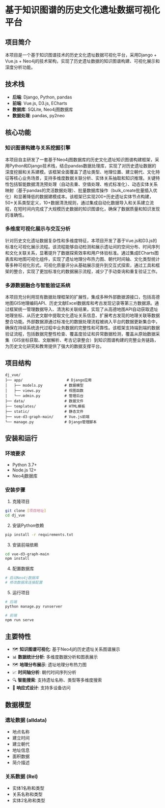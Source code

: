 # 基于知识图谱的历史文化遗址数据可视化平台

## 项目简介

本项目是一个基于知识图谱技术的历史文化遗址数据可视化平台，采用Django + Vue.js + Neo4j的技术架构，实现了历史遗址数据的知识图谱构建、可视化展示和深度分析功能。

## 技术栈

- **后端**: Django, Python, pandas
- **前端**: Vue.js, D3.js, ECharts
- **数据库**: SQLite, Neo4j图数据库
- **数据处理**: pandas, py2neo

## 核心功能

### 知识图谱构建与关系挖掘引擎

本项目自主研发了一套基于Neo4j图数据库的历史文化遗址知识图谱构建框架，采用Python和Django技术栈，结合pandas数据处理库，实现了对历史遗址数据的深度挖掘和关系建模。该框架全面覆盖了遗址类型、地理位置、建立朝代、文化特征等核心业务场景，支持多维度数据关联分析、实体关系抽取和知识推理。关键特性包括智能数据清洗预处理（自动去重、空值处理、格式标准化）、动态实体关系映射（基于pandas的灵活数据处理）、批量数据库操作（bulk_create批量插入优化）和显著降低的数据建模成本。该框架已实现200+历史遗址实体节点构建，50+关系类型定义，10+数据清洗规则，通过集成自动化数据导入和关系建立流程，在短时间内完成了大规模历史数据的知识图谱化，确保了数据质量和知识发现的准确性。

### 多维度可视化展示与交互分析

针对历史文化遗址数据复杂性和多维度特征，本项目开发了基于Vue.js和D3.js的标准化可视化展示流程。该流程能够自动检测和展示遗址间的空间分布、时间序列和文化关联关系，显著提升了数据探索效率和用户体验标准。通过集成ECharts图表库和地图可视化组件，实现了遗址地理分布热力图、朝代时间轴、文化类型统计等多种可视化形式。可视化质量评分从基础展示提升到交互式探索，通过工具和框架的整合，实现了更加标准化的数据展示流程，减少了手动查询和重复验证工作。

### 多源数据融合与智能验证系统

本项目充分利用现有数据处理框架的扩展性，集成多种外部数据源接口，包括高德地图GIS地理编码API、历史文献Excel数据库和考古发现记录等第三方数据源。通过框架统一管理数据导入、清洗和关联结果，实现了从高德地图API自动获取遗址地理坐标、从历史文献中提取文化遗址关系信息、扩展考古发现的地理关联等数据整合功能。外部数据源通过标准化的数据处理流程被纳入平台的数据更新集合中，确保在持续系统迭代过程中业务数据的完整性和可靠性。该框架支持端到端的数据验证流程，包括数据完整性检查、覆盖度验证和异常数据检测，覆盖从原始数据采集（GIS坐标获取、文献解析、考古记录整合）到知识图谱构建的完整业务链路，为历史文化研究和教育提供了强大的数据支撑平台。

## 项目结构

```
dj_vue/
├── app/                    # Django应用
│   ├── models.py          # 数据模型
│   ├── views.py           # 视图函数
│   └── admin.py           # 管理后台
├── data/                  # 数据文件
├── templates/             # HTML模板
├── static/                # 静态文件
├── vue-d3-graph-main/     # Vue.js前端
└── manage.py              # Django管理脚本
```

## 安装和运行

### 环境要求
- Python 3.7+
- Node.js 12+
- Neo4j数据库

### 安装步骤

1. 克隆项目
```bash
git clone [项目地址]
cd dj_vue
```

2. 安装Python依赖
```bash
pip install -r requirements.txt
```

3. 安装前端依赖
```bash
cd vue-d3-graph-main
npm install
```

4. 配置数据库
```bash
# 启动Neo4j数据库
# 修改数据库连接配置
```

5. 运行项目
```bash
# 后端
python manage.py runserver

# 前端
npm run serve
```

## 主要特性

- 🗺️ **知识图谱可视化**: 基于Neo4j的历史遗址关系图谱展示
- 📊 **数据统计分析**: 多维度数据分析和图表展示
- 🗺️ **地理分布展示**: 遗址地理分布热力图
- 📈 **时间轴分析**: 朝代时间序列分析
- 🔍 **智能搜索**: 支持遗址名称、类型等多维度搜索
- 📱 **响应式设计**: 支持多设备访问

## 数据模型

### 遗址数据 (alldata)
- 地点名称
- 建立时间
- 建立朝代
- 地址信息
- 面积数据
- 简介描述

### 关系数据 (Rel)
- 实体1名称和类型
- 关系名称和类型
- 实体2名称和类型


